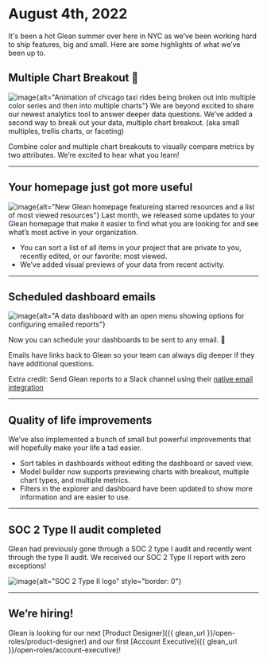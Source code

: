 # August 4th, 2022

It's been a hot Glean summer over here in NYC as we’ve been working hard to ship features, big and small. Here are some highlights of what we’ve been up to.

## Multiple Chart Breakout 🎉

![image](/assets/product_updates/220803_trellis.gif){alt="Animation of chicago taxi rides being broken out into multiple color series and then into multiple charts"}
We are beyond excited to share our newest analytics tool to answer deeper data questions. We’ve added a second way to break out your data, multiple chart breakout. (aka small multiples, trellis charts, or faceting)

Combine color and multiple chart breakouts to visually compare metrics by two attributes. We’re excited to hear what you learn!

---

## Your homepage just got more useful

![image](/assets/product_updates/220803_homepage.png){alt="New Glean homepage featureing starred resources and a list of most viewed resources"}
Last month, we released some updates to your Glean homepage that make it easier to find what you are looking for and see what’s most active in your organization.

- You can sort a list of all items in your project that are private to you, recently edited, or our favorite: most viewed.
- We’ve added visual previews of your data from recent activity.

---

## Scheduled dashboard emails

![image](/assets/product_updates/220803_dashboard_reports.png){alt="A data dashboard with an open menu showing options for configuring emailed reports"}

Now you can schedule your dashboards to be sent to any email. 🥳

Emails have links back to Glean so your team can always dig deeper if they have additional questions.

Extra credit: Send Glean reports to a Slack channel using their [native email integration](https://nyc.us3.list-manage.com/track/click?u=6300d55bcba31646550d3c1e4&id=06a81c7c2b&e=454d9cfee6)

---

## Quality of life improvements

We’ve also implemented a bunch of small but powerful improvements that will hopefully make your life a tad easier.

- Sort tables in dashboards without editing the dashboard or saved view.
- Model builder now supports previewing charts with breakout, multiple chart types, and multiple metrics.
- Filters in the explorer and dashboard have been updated to show more information and are easier to use.

---

## SOC 2 Type II audit completed

Glean had previously gone through a SOC 2 type I audit and recently went through the type II audit. We received our SOC 2 Type II report with zero exceptions!

![image](/assets/product_updates/220803_soc2.png){alt="SOC 2 Type II logo" style="border: 0"}

---

## We’re hiring!

Glean is looking for our next [Product Designer]({{ glean_url }}/open-roles/product-designer) and our first [Account Executive]({{ glean_url }}/open-roles/account-executive)!
